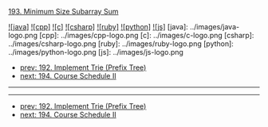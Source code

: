 [193. Minimum Size Subarray Sum](https://leetcode.com/problems/minimum-size-subarray-sum/)

[![java]](../java/193-minimum-size-subarray-sum.md)
[![cpp]](../cpp/193-minimum-size-subarray-sum.md)
[![c]](../c/193-minimum-size-subarray-sum.md)
[![csharp]](../csharp/193-minimum-size-subarray-sum.md)
[![ruby]](../ruby/193-minimum-size-subarray-sum.md)
[![python]](../python/193-minimum-size-subarray-sum.md)
[![js]](../js/193-minimum-size-subarray-sum.md)
[java]: ../images/java-logo.png
[cpp]: ../images/cpp-logo.png
[c]: ../images/c-logo.png
[csharp]: ../images/csharp-logo.png
[ruby]: ../images/ruby-logo.png
[python]: ../images/python-logo.png
[js]: ../images/js-logo.png

- [prev: 192. Implement Trie (Prefix Tree)](192-implement-trie-prefix-tree.md)
- [next: 194. Course Schedule II](194-course-schedule-ii.md)

---


---

- [prev: 192. Implement Trie (Prefix Tree)](192-implement-trie-prefix-tree.md)
- [next: 194. Course Schedule II](194-course-schedule-ii.md)
